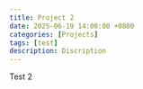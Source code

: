 ```yaml
---
title: Project 2
date: 2025-06-19 14:00:00 +0800
categories: [Projects]
tags: [test]
description: Discription
---
```


Test 2